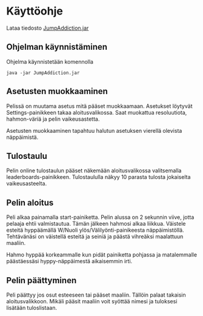 # Käyttöohje

Lataa tiedosto [JumpAddiction.jar](https://github.com/Samipuu/ot-harjoitustyo/releases/download/v1.0/JumpAddiction.jar)

## Ohjelman käynnistäminen

Ohjelma käynnistetään komennolla

``
java -jar JumpAddiction.jar
``

## Asetusten muokkaaminen

Pelissä on muutama asetus mitä pääset muokkaamaan. Asetukset löytyvät Settings-painikkeen takaa aloitusvalikossa. Saat muokattua resoluutiota, hahmon-väriä ja pelin vaikeusastetta. 

Asetusten muokkaaminen tapahtuu halutun asetuksen vierellä olevista näppäimistä.

## Tulostaulu

Pelin online tulostaulun pääset näkemään aloitusvalikossa valitsemalla leaderboards-painikkeen. Tulostaululla näkyy 10 parasta tulosta jokaiselta vaikeusasteelta. 

## Pelin aloitus

Peli alkaa painamalla start-painiketta. Pelin alussa on 2 sekunnin viive, jotta pelaaja ehtii valmistautua. Tämän jälkeen hahmosi alkaa liikkua. Väistele esteitä hyppäämällä W/Nuoli ylös/Välilyönti-painikeesta näppäimistöllä. Tehtävänäsi on väistellä esteitä ja seiniä ja päästä vihreäksi maalattuun maaliin.  

Hahmo hyppää korkeammalle kun pidät painiketta pohjassa ja matalemmalle päästäessäsi hyppy-näppäimestä aikaisemmin irti. 

## Pelin päättyminen

Peli päättyy jos osut esteeseen tai pääset maaliin. Tällöin palaat takaisin aloitusvalikkoon. Mikäli pääsit maaliin voit syöttää nimesi ja tuloksesi lisätään tuloslistaan.
